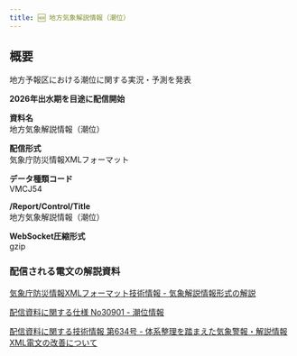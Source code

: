 ```yaml
---
title: 🆕 地方気象解説情報（潮位）
---
```


## 概要
地方予報区における潮位に関する実況・予測を発表

**2026年出水期を目途に配信開始**

**資料名** <br/>
地方気象解説情報（潮位）
 
**配信形式** <br/>
気象庁防災情報XMLフォーマット

**データ種類コード** <br/>
VMCJ54

**/Report/Control/Title** <br/>
地方気象解説情報（潮位）

**WebSocket圧縮形式** <br/>
gzip

### 配信される電文の解説資料
[気象庁防災情報XMLフォーマット技術情報 - 気象解説情報形式の解説](https://dmdata.jp/docs/jma/manual/0233-0234.pdf)


[配信資料に関する仕様 No30901 - 潮位情報](https://www.data.jma.go.jp/suishin/shiyou/pdf/no30901)


[配信資料に関する技術情報 第634号 - 体系整理を踏まえた気象警報・解説情報XML電文の改善について](https://dmdata.jp/docs/jma/technical/634.pdf)
